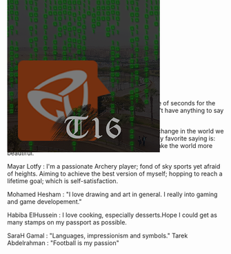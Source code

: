 <h1>Github - Sprint 0</h1> <br/>
<div style="position:absolute;top:0;bottom:0;margin:auto;">
	<img align="right" src="logoV9.png" />
</div>
<h2>TODO Add descriptions</h2>

Hesham Morgan : "I have once wasted about a couple of seconds for the person who is reading this useless sentence as I didn't have anything to say about myself :)"

Omar Shaker : "I love coding. I really want to make a change in the world we live in, and become a motivation for a lot of people. My favorite saying is: Smile More, I think because of your smile, you can make the world more beautiful."


Mayar Lotfy : I'm a passionate Archery player; fond of sky sports yet afraid of heights. Aiming to achieve the best version of myself; hopping to reach a lifetime goal; which is self-satisfaction.

Mohamed Hesham : "I love drawing and art in general. I really into gaming and game developement."

Habiba ElHussein : I love cooking, especially desserts.Hope I could get as many stamps on my passport as possible.

SaraH Gamal : "Languages, impressionism and symbols."
Tarek Abdelrahman : "Football is my passion"
